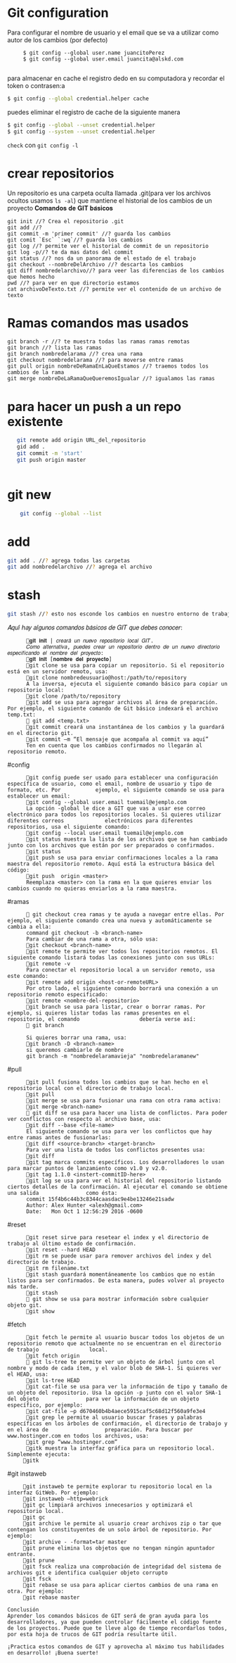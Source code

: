 # Git configuration
Para configurar el nombre de usuario y el email que se va a utilizar como autor de los cambios (por defecto)

```http
     $ git config --global user.name juancitoPerez
     $ git config --global user.email juancita@alskd.com
     
```
para almacenar en cache el registro dedo en su computadora y recordar el token o contrasen:a
```bash
$ git config --global credential.helper cache
```
puedes eliminar el registro de cache de la siguiente manera
```bash
$ git config --global --unset credential.helper
$ git config --system --unset credential.helper
```
`check` con `git config -l`
# crear repositorios
Un repositorio es una carpeta oculta llamada .git(para ver los archivos ocultos usamos `ls -al`) que mantiene el historial de los cambios de un proyecto
 𝐂𝐨𝐦𝐚𝐧𝐝𝐨𝐬 𝐝𝐞 𝐆𝐈𝐓 𝐛𝐚́𝐬𝐢𝐜𝐨𝐬
```http
git init //? Crea el repositorio .git
git add //?
git commit -m 'primer commit' //? guarda los cambios
git comit `Esc` `:wq`//? guarda los cambios
git log //? permite ver el historial de commit de un repositorio
git log -p//? te da mas datos del commit
git status //? nos da un panorama de el estado de el trabajo
git checkout --nombreDelArchivo //? descarta los cambios 
git diff nombredelarchivo//? para veer las diferencias de los cambios que hemos hecho 
pwd //? para ver en que directorio estamos
cat archivoDeTexto.txt //? permite ver el contenido de un archivo de texto
```
# Ramas comandos mas usados
```http
git branch -r //? te muestra todas las ramas ramas remotas
git branch //? lista las ramas
git branch nombredelarama //? crea una rama
git checkout nombredelarama //? para moverse entre ramas
git pull origin nombreDeRamaEnLaQueEstamos //? traemos todos los cambios de la rama
git merge nombreDeLaRamaQueQueremosIgualar //? igualamos las ramas

```



 
  # para hacer un push a un repo existente
  ```bash
     git remote add origin URL_del_repositorio
     gid add .
     git commit -m 'start'
     git push origin master
     
  ```
  # git new
 ```bash
     git config --global --list
 ```
  # add
  ```bash
  git add . //? agrega todas las carpetas
  git add nombredelarchivo //? agrega el archivo
  ```
  # stash
  ```bash
  git stash //? esto nos esconde los cambios en nuestro entorno de trabajo para que podamos hacer los push merge pull 
  ```
  
  
  
  𝐴𝑞𝑢𝑖́ 𝘩𝑎𝑦 𝑎𝑙𝑔𝑢𝑛𝑜𝑠 𝑐𝑜𝑚𝑎𝑛𝑑𝑜𝑠 𝑏𝑎́𝑠𝑖𝑐𝑜𝑠 𝑑𝑒 𝐺𝐼𝑇 𝑞𝑢𝑒 𝑑𝑒𝑏𝑒𝑠 𝑐𝑜𝑛𝑜𝑐𝑒𝑟:

          🔸𝐠𝐢𝐭 𝐢𝐧𝐢𝐭 | 𝑐𝑟𝑒𝑎𝑟𝑎́ 𝑢𝑛 𝑛𝑢𝑒𝑣𝑜 𝑟𝑒𝑝𝑜𝑠𝑖𝑡𝑜𝑟𝑖𝑜 𝑙𝑜𝑐𝑎𝑙 𝐺𝐼𝑇.
          𝐶𝑜𝑚𝑜 𝑎𝑙𝑡𝑒𝑟𝑛𝑎𝑡𝑖𝑣𝑎, 𝑝𝑢𝑒𝑑𝑒𝑠 𝑐𝑟𝑒𝑎𝑟 𝑢𝑛 𝑟𝑒𝑝𝑜𝑠𝑖𝑡𝑜𝑟𝑖𝑜 𝑑𝑒𝑛𝑡𝑟𝑜 𝑑𝑒 𝑢𝑛 𝑛𝑢𝑒𝑣𝑜 𝑑𝑖𝑟𝑒𝑐𝑡𝑜𝑟𝑖𝑜 𝑒𝑠𝑝𝑒𝑐𝑖𝑓𝑖𝑐𝑎𝑛𝑑𝑜 𝑒𝑙 𝑛𝑜𝑚𝑏𝑟𝑒 𝑑𝑒𝑙 𝑝𝑟𝑜𝑦𝑒𝑐𝑡𝑜:
          🔸𝐠𝐢𝐭 𝐢𝐧𝐢𝐭 [𝐧𝐨𝐦𝐛𝐫𝐞 𝐝𝐞𝐥 𝐩𝐫𝐨𝐲𝐞𝐜𝐭𝐨]
          🔸git clone se usa para copiar un repositorio. Si el repositorio está en un servidor remoto, usa:
          🔸git clone nombredeusuario@host:/path/to/repository
          A la inversa, ejecuta el siguiente comando básico para copiar un repositorio local:
          🔸git clone /path/to/repository
          🔸git add se usa para agregar archivos al área de preparación. Por ejemplo, el siguiente comando de Git básico indexará el archivo temp.txt:
          🔸 git add <temp.txt>
          🔸git commit creará una instantánea de los cambios y la guardará en el directorio git.
          🔸git commit –m “El mensaje que acompaña al commit va aquí”
          Ten en cuenta que los cambios confirmados no llegarán al repositorio remoto.
#config

          🔸git config puede ser usado para establecer una configuración específica de usuario, como el email, nombre de usuario y tipo de formato, etc. Por           ejemplo, el siguiente comando se usa para establecer un email:
          🔸git config --global user.email tuemail@ejemplo.com
          La opción -global le dice a GIT que vas a usar ese correo electrónico para todos los repositorios locales. Si quieres utilizar diferentes correos             electrónicos para diferentes repositorios, usa el siguiente comando:
          🔸git config --local user.email tuemail@ejemplo.com
          🔸git status muestra la lista de los archivos que se han cambiado junto con los archivos que están por ser preparados o confirmados.
          🔸git status
          🔸git push se usa para enviar confirmaciones locales a la rama maestra del repositorio remoto. Aquí está la estructura básica del código:
          🔸git push  origin <master>
          Reemplaza <master> con la rama en la que quieres enviar los cambios cuando no quieras enviarlos a la rama maestra.
#ramas

          🔸 git checkout crea ramas y te ayuda a navegar entre ellas. Por ejemplo, el siguiente comando crea una nueva y automáticamente se cambia a ella:
          command git checkout -b <branch-name>
          Para cambiar de una rama a otra, sólo usa:
          🔸git checkout <branch-name>
          🔸git remote te permite ver todos los repositorios remotos. El siguiente comando listará todas las conexiones junto con sus URLs:
          🔸git remote -v
          Para conectar el repositorio local a un servidor remoto, usa este comando:
          🔸git remote add origin <host-or-remoteURL>
          Por otro lado, el siguiente comando borrará una conexión a un repositorio remoto especificado:
          🔸git remote <nombre-del-repositorio>
          🔸git branch se usa para listar, crear o borrar ramas. Por ejemplo, si quieres listar todas las ramas presentes en el repositorio, el comando                   debería verse así:
          🔸 git branch
          
          Si quieres borrar una rama, usa:
          🔸git branch -D <branch-name>
          si queremos cambiarle de nombre
          git branch -m "nombredelaramavieja" "nombredelaramanew"
          
 #pull 
 
          🔸git pull fusiona todos los cambios que se han hecho en el repositorio local con el directorio de trabajo local.
          🔸git pull
          🔸git merge se usa para fusionar una rama con otra rama activa:
          🔸git merge <branch-name>
          🔸 git diff se usa para hacer una lista de conflictos. Para poder ver conflictos con respecto al archivo base, usa:
          🔸git diff --base <file-name>
          El siguiente comando se usa para ver los conflictos que hay entre ramas antes de fusionarlas:
          🔸git diff <source-branch> <target-branch>
          Para ver una lista de todos los conflictos presentes usa:
          🔸git diff
          🔸git tag marca commits específicos. Los desarrolladores lo usan para marcar puntos de lanzamiento como v1.0 y v2.0.
          🔸git tag 1.1.0 <instert-commitID-here>
          🔸git log se usa para ver el historial del repositorio listando ciertos detalles de la confirmación. Al ejecutar el comando se obtiene una salida               como ésta:
          commit 15f4b6c44b3c8344caasdac9e4be13246e21sadw
          Author: Alex Hunter <alexh@gmail.com>
          Date:   Mon Oct 1 12:56:29 2016 -0600
          
   #reset
   
          🔸git reset sirve para resetear el index y el directorio de trabajo al último estado de confirmación.
          🔸git reset --hard HEAD
          🔸git rm se puede usar para remover archivos del index y del directorio de trabajo.
          🔸git rm filename.txt
          🔸git stash guardará momentáneamente los cambios que no están listos para ser confirmados. De esta manera, pudes volver al proyecto más tarde.
          🔸git stash
          🔸 git show se usa para mostrar información sobre cualquier objeto git.
          🔸git show
          
   #fetch
   
          🔸git fetch le permite al usuario buscar todos los objetos de un repositorio remoto que actualmente no se encuentran en el directorio de trabajo                local.
          🔸git fetch origin
          🔸 git ls-tree te permite ver un objeto de árbol junto con el nombre y modo de cada ítem, y el valor blob de SHA-1. Si quieres ver el HEAD, usa:
          🔸git ls-tree HEAD
          🔸git cat-file se usa para ver la información de tipo y tamaño de un objeto del repositorio. Usa la opción -p junto con el valor SHA-1 del objeto               para ver la información de un objeto específico, por ejemplo:
          🔸git cat-file –p d670460b4b4aece5915caf5c68d12f560a9fe3e4
          🔸git grep le permite al usuario buscar frases y palabras específicas en los árboles de confirmación, el directorio de trabajo y en el área de                  preparación. Para buscar por www.hostinger.com en todos los archivos, usa:
          🔸git grep “www.hostinger.com”
          🔸gitk muestra la interfaz gráfica para un repositorio local. Simplemente ejecuta:
         🔸gitk
         
  #git instaweb
  
         🔸git instaweb te permite explorar tu repositorio local en la interfaz GitWeb. Por ejemplo:
         🔸git instaweb –http=webrick
         🔸git gc limpiará archivos innecesarios y optimizará el repositorio local.
         🔸git gc
         🔸git archive le permite al usuario crear archivos zip o tar que contengan los constituyentes de un solo árbol de repositorio. Por ejemplo:
         🔸git archive - -format=tar master
         🔸git prune elimina los objetos que no tengan ningún apuntador entrante.
         🔸git prune
         🔸git fsck realiza una comprobación de integridad del sistema de archivos git e identifica cualquier objeto corrupto
         🔸git fsck
         🔸git rebase se usa para aplicar ciertos cambios de una rama en otra. Por ejemplo:
         🔸git rebase master

    Conclusión
    Aprender los comandos básicos de GIT será de gran ayuda para los desarrolladores, ya que pueden controlar fácilmente el código fuente de los proyectos. Puede que te lleve algo de tiempo recordarlos todos, por esta hoja de trucos de GIT podría resultarte útil.

    ¡Practica estos comandos de GIT y aprovecha al máximo tus habilidades en desarrollo! ¡Buena suerte!
